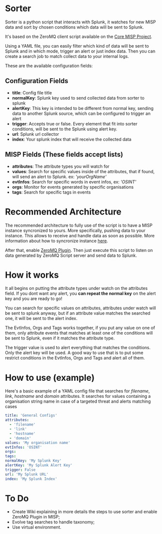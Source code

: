 # **Sorter**

Sorter is a python script that interacts with Splunk, it watches for new MISP data and sort by chosen conditions which data will be sent to Splunk.

It's based on the ZeroMQ client script available on the [Core MISP Project](https://github.com/MISP/MISP/blob/2.4/tools/misp-zmq/sub.py).

Using a YAML file, you can easily filter which kind of data will be sent to Splunk and in which mode, trigger an alert or just index data. Then you can create a search job to match collect data to your internal logs.

These are the available configuration fields:

## Configuration Fields

* **title**: Config file title
* **normalKey**: Splunk key used to send collected data from sorter to splunk
* **alertKey**: This key is intended to be different from normal key, sending data to another Splunk source, which can be configured to trigger an alert
* **trigger**: Accepts true or false. Every element that fit into sorter conditions, will be sent to the Splunk using alert key.
* **url**: Splunk url collector
* **index**: Your splunk index that will receive the collected data

## MISP Fields (These fields accept lists)

* **attributes**: The attribute types you will watch for
* **values**: Search for specific values inside of the attributes, that if found, will send an alert to Splunk. ex: *'yourOrgName'*
* **evtInfos**: Search for specific words in event infos, ex: *'OSINT'*
* **orgs**: Monitor for events generated by specific organisations
* **tags**: Search for specific tags in events

# Recommended Architecture

The recommended architecture to fully use of the script is to have a MISP instance syncronized to yours. More specifically, pushing data to your instance.
This allows to receive and handle data as soon as possible.
More information about how to syncronize instance [here](https://www.circl.lu/doc/misp/sharing/).

After that, enable [ZeroMQ Plugin](https://www.circl.lu/doc/misp/misp-zmq/).
Then just execute this script to listen on data generated by ZeroMQ Script server and send data to Splunk.

# How it works

It all begins on putting the attribute types under watch on the attributes field. If you dont want any alert, you **can repeat the normal key** on the alert key and you are ready to go!

You can search for specific values on attributes, attributes under watch will be sent to splunk anyway, but if an attribute value matches the searched one, it will be sent to the alert index.

The EvtInfos, Orgs and Tags works together, if you put any value on one of them, only attribute events that matches at least one of the conditions will be sent to Splunk, even if it matches the attribute type.

The trigger value is used to alert everything that matches the conditions. Only the alert key will be used. A good way to use that is to put some restrict conditions in the EvtInfos, Orgs and Tags and alert all of them.

# How to use (example)

Here's a basic example of a YAML config file that searches for *filename*, *link*, *hostname* and *domain* attributes.
It searches for values containing a organisation string name in case of a targeted threat and alerts matching cases

```YAML
title: 'General Configs'
attributes:
  - 'filename'
  - 'link'
  - 'hostname'
  - 'domain'
values: 'My organisation name'
evtInfos: 'OSINT'  
orgs:
tags:
normalKey: 'My Splunk Key'
alertKey: 'My Splunk Alert Key'
trigger: False
url: 'My Splunk URL'
index: 'My Splunk Index'
```

# To Do
* Create Wiki explaining in more details the steps to use sorter and enable ZeroMQ Plugin in MISP;
* Evolve tag searches to handle taxonomy;
* Use virtual environment.

